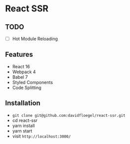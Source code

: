 # React SSR

## TODO

- [ ] Hot Module Reloading

## Features

* React 16
* Webpack 4
* Babel 7
* Styled Components
* Code Splitting

## Installation

* `git clone git@github.com:davidfloegel/react-ssr.git`
* cd react-ssr
* yarn install
* yarn start
* visit `http://localhost:3000/`

